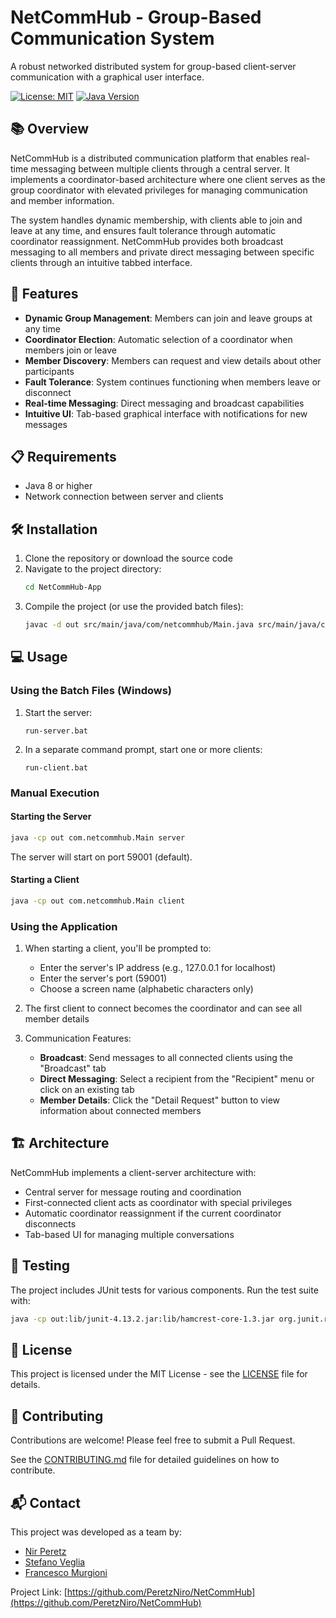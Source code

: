 # NetCommHub - Group-Based Communication System

A robust networked distributed system for group-based client-server communication with a graphical user interface.

[![License: MIT](https://img.shields.io/badge/License-MIT-yellow.svg)](https://opensource.org/licenses/MIT)
[![Java Version](https://img.shields.io/badge/Java-17%2B-blue)](https://www.java.com)

## 📚 Overview

NetCommHub is a distributed communication platform that enables real-time messaging between multiple clients through a central server. It implements a coordinator-based architecture where one client serves as the group coordinator with elevated privileges for managing communication and member information.

The system handles dynamic membership, with clients able to join and leave at any time, and ensures fault tolerance through automatic coordinator reassignment. NetCommHub provides both broadcast messaging to all members and private direct messaging between specific clients through an intuitive tabbed interface.

## 🚀 Features

- **Dynamic Group Management**: Members can join and leave groups at any time
- **Coordinator Election**: Automatic selection of a coordinator when members join or leave
- **Member Discovery**: Members can request and view details about other participants
- **Fault Tolerance**: System continues functioning when members leave or disconnect
- **Real-time Messaging**: Direct messaging and broadcast capabilities
- **Intuitive UI**: Tab-based graphical interface with notifications for new messages

## 📋 Requirements

- Java 8 or higher
- Network connection between server and clients

## 🛠️ Installation

1. Clone the repository or download the source code
2. Navigate to the project directory:
   ```bash
   cd NetCommHub-App
   ```
3. Compile the project (or use the provided batch files):
   ```bash
   javac -d out src/main/java/com/netcommhub/Main.java src/main/java/com/netcommhub/client/*.java src/main/java/com/netcommhub/client/ui/*.java src/main/java/com/netcommhub/client/handlers/*.java src/main/java/com/netcommhub/server/*.java src/main/java/com/netcommhub/common/message/*.java src/main/java/com/netcommhub/common/util/*.java
   ```

## 💻 Usage

### Using the Batch Files (Windows)

1. Start the server:
   ```
   run-server.bat
   ```

2. In a separate command prompt, start one or more clients:
   ```
   run-client.bat
   ```

### Manual Execution

#### Starting the Server

```bash
java -cp out com.netcommhub.Main server
```

The server will start on port 59001 (default).

#### Starting a Client

```bash
java -cp out com.netcommhub.Main client
```

### Using the Application

1. When starting a client, you'll be prompted to:
   - Enter the server's IP address (e.g., 127.0.0.1 for localhost)
   - Enter the server's port (59001)
   - Choose a screen name (alphabetic characters only)

2. The first client to connect becomes the coordinator and can see all member details

3. Communication Features:
   - **Broadcast**: Send messages to all connected clients using the "Broadcast" tab
   - **Direct Messaging**: Select a recipient from the "Recipient" menu or click on an existing tab
   - **Member Details**: Click the "Detail Request" button to view information about connected members

## 🏗️ Architecture

NetCommHub implements a client-server architecture with:
- Central server for message routing and coordination
- First-connected client acts as coordinator with special privileges
- Automatic coordinator reassignment if the current coordinator disconnects
- Tab-based UI for managing multiple conversations

## 🧪 Testing

The project includes JUnit tests for various components. Run the test suite with:

```bash
java -cp out:lib/junit-4.13.2.jar:lib/hamcrest-core-1.3.jar org.junit.runner.JUnitCore com.netcommhub.AllTests
```

## 📝 License

This project is licensed under the MIT License - see the [LICENSE](LICENSE) file for details.

## 🤝 Contributing

Contributions are welcome! Please feel free to submit a Pull Request.

See the [CONTRIBUTING.md](CONTRIBUTING.md) file for detailed guidelines on how to contribute.

## 📬 Contact

This project was developed as a team by:
- [Nir Peretz](https://github.com/PeretzNiro)
- [Stefano Veglia](https://github.com/Steveglia)
- [Francesco Murgioni](https://github.com/Fmurgioni94)

Project Link: [https://github.com/PeretzNiro/NetCommHub](https://github.com/PeretzNiro/NetCommHub)